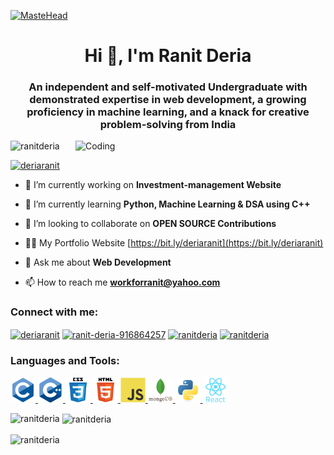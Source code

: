 [![MasteHead](https://github.com/RanitDERIA/RanitDERIA/blob/main/Blue%20Minimalist%20Profile%20LinkedIn%20Banner_20230906_081232_0000.png)](https://bit.ly/deriaranit)
<h1 align="center">Hi 👋, I'm Ranit Deria</h1>
<h3 align="center">An independent and self-motivated Undergraduate with demonstrated expertise in web development, a growing proficiency in machine learning, and a knack for creative problem-solving from India</h3>
<img align="right" alt="Coding" width="400" src="https://media.giphy.com/media/USV0ym3bVWQJJmNu3N/giphy.gif">

<p align="left"> <img src="https://komarev.com/ghpvc/?username=ranitderia&label=Profile%20views&color=0e75b6&style=flat" alt="ranitderia" /> </p>

<p align="left"> <a href="https://twitter.com/deriaranit" target="blank"><img src="https://img.shields.io/twitter/follow/deriaranit?logo=twitter&style=for-the-badge" alt="deriaranit" /></a> </p>

- 🔭 I’m currently working on **Investment-management Website**

- 🌱 I’m currently learning **Python, Machine Learning & DSA using C++**

- 👯 I’m looking to collaborate on **OPEN SOURCE Contributions**

- 👨‍💻 My Portfolio Website [https://bit.ly/deriaranit](https://bit.ly/deriaranit)

- 💬 Ask me about **Web Development**

- 📫 How to reach me **workforranit@yahoo.com**

<h3 align="left">Connect with me:</h3>
<p align="left">
<a href="https://twitter.com/deriaranit" target="blank"><img align="center" src="https://raw.githubusercontent.com/rahuldkjain/github-profile-readme-generator/master/src/images/icons/Social/twitter.svg" alt="deriaranit" height="30" width="40" /></a>
<a href="https://linkedin.com/in/ranit-deria-916864257" target="blank"><img align="center" src="https://raw.githubusercontent.com/rahuldkjain/github-profile-readme-generator/master/src/images/icons/Social/linked-in-alt.svg" alt="ranit-deria-916864257" height="30" width="40" /></a>
<a href="https://codesandbox.com/ranitderia" target="blank"><img align="center" src="https://raw.githubusercontent.com/rahuldkjain/github-profile-readme-generator/master/src/images/icons/Social/codesandbox.svg" alt="ranitderia" height="30" width="40" /></a>
<a href="https://www.hackerrank.com/ranitderia" target="blank"><img align="center" src="https://raw.githubusercontent.com/rahuldkjain/github-profile-readme-generator/master/src/images/icons/Social/hackerrank.svg" alt="ranitderia" height="30" width="40" /></a>
</p>

<h3 align="left">Languages and Tools:</h3>
<p align="left"> <a href="https://www.cprogramming.com/" target="_blank" rel="noreferrer"> <img src="https://raw.githubusercontent.com/devicons/devicon/master/icons/c/c-original.svg" alt="c" width="40" height="40"/> </a> <a href="https://www.w3schools.com/cpp/" target="_blank" rel="noreferrer"> <img src="https://raw.githubusercontent.com/devicons/devicon/master/icons/cplusplus/cplusplus-original.svg" alt="cplusplus" width="40" height="40"/> </a> <a href="https://www.w3schools.com/css/" target="_blank" rel="noreferrer"> <img src="https://raw.githubusercontent.com/devicons/devicon/master/icons/css3/css3-original-wordmark.svg" alt="css3" width="40" height="40"/> </a> <a href="https://www.w3.org/html/" target="_blank" rel="noreferrer"> <img src="https://raw.githubusercontent.com/devicons/devicon/master/icons/html5/html5-original-wordmark.svg" alt="html5" width="40" height="40"/> </a> <a href="https://developer.mozilla.org/en-US/docs/Web/JavaScript" target="_blank" rel="noreferrer"> <img src="https://raw.githubusercontent.com/devicons/devicon/master/icons/javascript/javascript-original.svg" alt="javascript" width="40" height="40"/> </a> <a href="https://www.mongodb.com/" target="_blank" rel="noreferrer"> <img src="https://raw.githubusercontent.com/devicons/devicon/master/icons/mongodb/mongodb-original-wordmark.svg" alt="mongodb" width="40" height="40"/> </a> <a href="https://www.python.org" target="_blank" rel="noreferrer"> <img src="https://raw.githubusercontent.com/devicons/devicon/master/icons/python/python-original.svg" alt="python" width="40" height="40"/> </a> <a href="https://reactjs.org/" target="_blank" rel="noreferrer"> <img src="https://raw.githubusercontent.com/devicons/devicon/master/icons/react/react-original-wordmark.svg" alt="react" width="40" height="40"/> </a> </p>

<p><img align="left" src="https://github-readme-stats.vercel.app/api/top-langs?username=ranitderia&show_icons=true&locale=en&layout=compact" alt="ranitderia" /></p>

<p>&nbsp;<img align="center" src="https://github-readme-stats.vercel.app/api?username=ranitderia&show_icons=true&locale=en" alt="ranitderia" /></p>

<p><img align="center" src="https://github-readme-streak-stats.herokuapp.com/?user=ranitderia&" alt="ranitderia" /></p>
